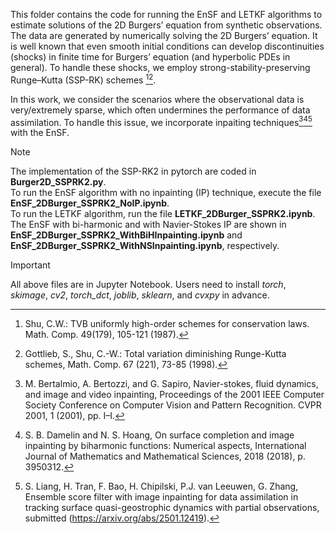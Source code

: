 This folder contains the code for running the EnSF and LETKF algorithms to estimate solutions of the 2D Burgers’ equation from synthetic observations. The data are generated by numerically solving the 2D Burgers’ equation. It is well known that even smooth initial conditions can develop discontinuities (shocks) in finite time for Burgers’ equation (and hyperbolic PDEs in general). To handle these shocks, we employ strong-stability-preserving Runge–Kutta (SSP-RK) schemes [^1][^2].  

In this work, we consider the scenarios where the observational data is very/extremely sparse, which often undermines the performance of data assimilation. To handle this issue, we incorporate inpaiting techniques[^3][^4][^5] with the EnSF. 

> [!NOTE]
>The implementation of the SSP-RK2 in pytorch are coded in **Burger2D_SSPRK2.py**.  
To run the EnSF algorithm with no inpainting (IP) technique, execute the file **EnSF_2DBurger_SSPRK2_NoIP.ipynb**.  
To run the LETKF algorithm, run the file **LETKF_2DBurger_SSPRK2.ipynb**.  
The EnSF with bi-harmonic and with Navier-Stokes IP are shown in **EnSF_2DBurger_SSPRK2_WithBiHInpainting.ipynb** and **EnSF_2DBurger_SSPRK2_WithNSInpainting.ipynb**, respectively.

>[!IMPORTANT] 
>All above files are in Jupyter Notebook. Users need to install *torch*, *skimage*, *cv2*, *torch_dct*, *joblib*, *sklearn*, and *cvxpy* in advance.

[^1]: Shu, C.W.: TVB uniformly high-order schemes for conservation laws. Math. Comp. 49(179), 105-121 (1987).  
[^2]: Gottlieb, S., Shu, C.-W.: Total variation diminishing Runge-Kutta schemes, Math. Comp. 67 (221), 73-85 (1998).  
[^3]: M. Bertalmio, A. Bertozzi, and G. Sapiro, Navier-stokes, fluid dynamics, and image and video inpainting, Proceedings of the 2001 IEEE Computer Society Conference on Computer Vision and Pattern Recognition. CVPR 2001, 1 (2001), pp. I–I.  
[^4]: S. B. Damelin and N. S. Hoang, On surface completion and image inpainting by biharmonic functions: Numerical aspects, International Journal of Mathematics and Mathematical Sciences, 2018 (2018), p. 3950312.  
[^5]: S. Liang, H. Tran, F. Bao, H. Chipilski, P.J. van Leeuwen, G. Zhang, Ensemble score filter with image inpainting for data assimilation in tracking surface quasi-geostrophic dynamics with partial observations, submitted (https://arxiv.org/abs/2501.12419).
